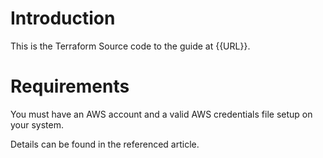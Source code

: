 # Introduction
This is the Terraform Source code to the guide at {{URL}}.

# Requirements
You must have an AWS account and a valid AWS credentials file setup on your system.

Details can be found in the referenced article.
